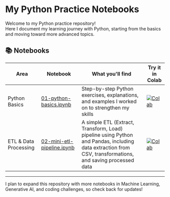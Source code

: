 # My Python Practice Notebooks

Welcome to my Python practice repository!  
Here I document my learning journey with Python, starting from the basics and moving toward more advanced topics.  

## 📚 Notebooks

| Area | Notebook | What you'll find | Try it in Colab |
|------|----------|-----------------|----------------|
| Python Basics | [01-python-basics.ipynb](notebooks/python_basics/01-python-basics.ipynb) | Step-by-step Python exercises, explanations, and examples I worked on to strengthen my skills | [![Colab](https://colab.research.google.com/assets/colab-badge.svg)](https://colab.research.google.com/github/Git-Hub-Ran/Python/blob/Dev/notebooks/python_basics/01-python-basics.ipynb) |
| ETL & Data Processing | [02-mini-etl-pipeline.ipynb](notebooks/python_basics/02-mini-etl-pipeline.ipynb) | A simple ETL (Extract, Transform, Load) pipeline using Python and Pandas, including data extraction from CSV, transformations, and saving processed data | [![Colab](https://colab.research.google.com/assets/colab-badge.svg)](https://colab.research.google.com/github/Git-Hub-Ran/Python/blob/Dev/notebooks/python_basics/02-mini-etl-pipeline.ipynb#scrollTo=V9lqTy3640sr) |

---

I plan to expand this repository with more notebooks in Machine Learning, Generative AI, and coding challenges, so check back for updates!
